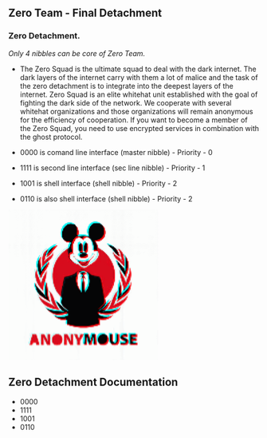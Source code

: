 ## Zero Team - Final Detachment

### Zero Detachment.

*Only 4 nibbles can be core of Zero Team.*

- The Zero Squad is the ultimate squad to deal with the dark internet. The dark layers of the internet carry with them a lot of malice and the task of the zero detachment is to integrate into the deepest layers of the internet. Zero Squad is an elite whitehat unit established with the goal of fighting the dark side of the network. We cooperate with several whitehat organizations and those organizations will remain anonymous for the efficiency of cooperation. If you want to become a member of the Zero Squad, you need to use encrypted services in combination with the ghost protocol.

- 0000 is comand line interface (master nibble) - Priority - 0
- 1111 is second line interface (sec line nibble) - Priority - 1
- 1001 is shell interface (shell nibble) - Priority - 2
- 0110 is also shell interface (shell nibble) - Priority - 2

<p align="left">
  <img src="https://github.com/antistereotip/ghost/blob/main/SOCIETY/mouseanimation.gif" width="300" />
</p>

## Zero Detachment Documentation

- 0000
- 1111
- 1001
- 0110


